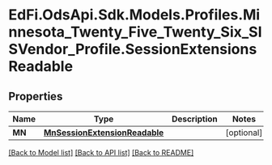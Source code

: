 # EdFi.OdsApi.Sdk.Models.Profiles.Minnesota_Twenty_Five_Twenty_Six_SISVendor_Profile.SessionExtensionsReadable

## Properties

Name | Type | Description | Notes
------------ | ------------- | ------------- | -------------
**MN** | [**MnSessionExtensionReadable**](MnSessionExtensionReadable.md) |  | [optional] 

[[Back to Model list]](../README.md#documentation-for-models) [[Back to API list]](../README.md#documentation-for-api-endpoints) [[Back to README]](../README.md)

